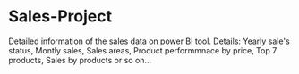 # Sales-Project
Detailed information of the sales data on power BI tool.
Details: Yearly sale's status, Montly sales, Sales areas, Product performmnace by price, Top 7 products, Sales by products or so on...
